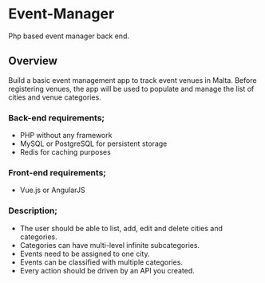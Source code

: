 # Event-Manager
Php based event manager back end.

## Overview
Build a basic event management app to track event venues in Malta. Before registering venues, the app will be used to populate and manage the list of cities and venue categories.

### Back-end requirements;
- PHP without any framework
- MySQL or PostgreSQL for persistent storage
- Redis for caching purposes

### Front-end requirements;
- Vue.js or AngularJS

### Description;
- The user should be able to list, add, edit and delete cities and categories.
- Categories can have multi-level infinite subcategories.
- Events need to be assigned to one city.
- Events can be classified with multiple categories.
- Every action should be driven by an API you created.

